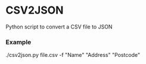 CSV2JSON
========

Python script to convert a CSV file to JSON

### Example
./csv2json.py file.csv -f "Name" "Address" "Postcode"
